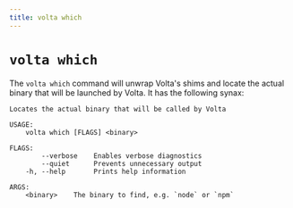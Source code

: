 ```yaml
---
title: volta which
---
```


# `volta which`

The `volta which` command will unwrap Volta's shims and locate the actual binary that will be launched by Volta. It has the following synax:

```
Locates the actual binary that will be called by Volta

USAGE:
    volta which [FLAGS] <binary>

FLAGS:
        --verbose    Enables verbose diagnostics
        --quiet      Prevents unnecessary output
    -h, --help       Prints help information

ARGS:
    <binary>    The binary to find, e.g. `node` or `npm`
```
